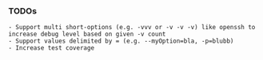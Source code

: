 ### TODOs

	- Support multi short-options (e.g. -vvv or -v -v -v) like openssh to increase debug level based on given -v count
	- Support values delimited by = (e.g. --myOption=bla, -p=blubb)
	- Increase test coverage
